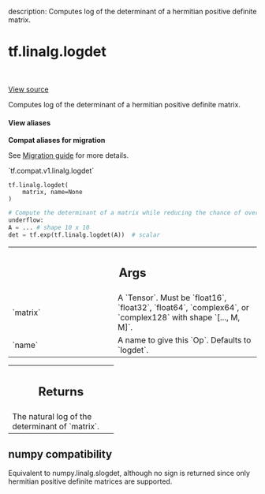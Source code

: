 description: Computes log of the determinant of a hermitian positive definite matrix.

<div itemscope itemtype="http://developers.google.com/ReferenceObject">
<meta itemprop="name" content="tf.linalg.logdet" />
<meta itemprop="path" content="Stable" />
</div>

# tf.linalg.logdet

<!-- Insert buttons and diff -->

<table class="tfo-notebook-buttons tfo-api nocontent" align="left">

</table>

<a target="_blank" class="external" href="/code/stable/tensorflow/python/ops/linalg/linalg_impl.py">View source</a>



Computes log of the determinant of a hermitian positive definite matrix.


<section class="expandable">
  <h4 class="showalways">View aliases</h4>
  <p>
<b>Compat aliases for migration</b>
<p>See
<a href="https://www.tensorflow.org/guide/migrate">Migration guide</a> for
more details.</p>
<p>`tf.compat.v1.linalg.logdet`</p>
</p>
</section>

<pre class="devsite-click-to-copy prettyprint lang-py tfo-signature-link">
<code>tf.linalg.logdet(
    matrix, name=None
)
</code></pre>



<!-- Placeholder for "Used in" -->

```python
# Compute the determinant of a matrix while reducing the chance of over- or
underflow:
A = ... # shape 10 x 10
det = tf.exp(tf.linalg.logdet(A))  # scalar
```

<!-- Tabular view -->
 <table class="responsive fixed orange">
<colgroup><col width="214px"><col></colgroup>
<tr><th colspan="2"><h2 class="add-link">Args</h2></th></tr>

<tr>
<td>
`matrix`<a id="matrix"></a>
</td>
<td>
 A `Tensor`. Must be `float16`, `float32`, `float64`, `complex64`,
or `complex128` with shape `[..., M, M]`.
</td>
</tr><tr>
<td>
`name`<a id="name"></a>
</td>
<td>
 A name to give this `Op`.  Defaults to `logdet`.
</td>
</tr>
</table>



<!-- Tabular view -->
 <table class="responsive fixed orange">
<colgroup><col width="214px"><col></colgroup>
<tr><th colspan="2"><h2 class="add-link">Returns</h2></th></tr>
<tr class="alt">
<td colspan="2">
The natural log of the determinant of `matrix`.
</td>
</tr>

</table>




 <section><devsite-expandable expanded>
 <h2 class="showalways">numpy compatibility</h2>

Equivalent to numpy.linalg.slogdet, although no sign is returned since only
hermitian positive definite matrices are supported.

 </devsite-expandable></section>

